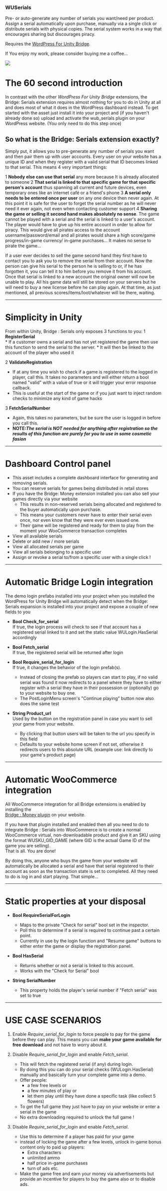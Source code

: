 ### WUSerials
Pre- or auto-generate any number of serials you want/need per product. Assign a serial automatically upon purchase, manually via a single click or distribute serials with physical copies. The serial system works in a way that encourages sharing but discourages piracy. 

Requires the [WordPress For Unity Bridge](https://mybadstudios.com/product/wordpress-bridge/).

If You enjoy my work, please consider buying me a coffee...

[<img src="bmcbutton.png">](https://www.buymeacoffee.com/mybad)

# The 60 second introduction

In contrast with the other <em>WordPress For Unity Bridge</em> extensions, the Bridge: Serials extension requires almost nothing for you to do in Unity at all and does most of what it does in the WordPress dashboard instead. To get started with the asset just install it into your project and (if you haven't already done so) upload and activate the wub_serials plugin on your WordPress website. (You only need to do this step once)



## So what is the Bridge: Serials extension exactly?

 Simply put, it allows you to pre-generate any number of serials you want and then pair them up with user accounts. Every user on your website has a unique ID and when they register with a valid serial that ID becomes linked to that serial. This means 4 very important things:

1 <strong>Nobody else can use that serial</strong> any more because It is already allocated to someone
2 <strong>That serial is linked to that specific game for that specific person's account</strong> thus spanning all current and future devices, even temporary ones like an internet café or a friend's phone
3 <strong>A serial only needs to be entered once per user</strong> on any one device then never again. At this point it is safe for the user to forget the serial number as he will never need it ever again, not even when contacting customer support
4 <strong>Sharing the game or selling it second hand makes absolutely no sense</strong>. The game cannot be played with a serial and the serial is linked to a user's account. The player would have to give up his entire account in order to allow for piracy. This would give all pirates access to the account username/password/email and all pirates would share a high score/game progress/in-game currency/ in-game purchases... It makes  no sense to pirate the game...

If a user ever decides to sell the game second hand they first have to contact you to ask you to remove the serial from their account. Now the person can give his serial to the person he is selling to or, if he has forgotten it, you can tell it to him before you remove it from his account. Once that serial is linked to a new account the original owner will now be unable to play. All his game data will still be stored on your servers but he will need to buy a new license before he can play again. At that time, as just mentioned, all previous scores/items/loot/whatever will be there, waiting.

***

# Simplicity in Unity

From within Unity, Bridge : Serials only exposes 3 functions to you:
1 <b>RegisterSerial</b><br>
    * If a customer owns a serial and has not yet registered the game then use this function to send the serial to the server.
    * It will then be linked to the account of the player who used it

2 <b>ValidateRegistration</b><br>

  * If at any time you wish to check if a game is registered to the logged in player, call this. It takes no parameters and will either return a bool named "valid" with a value of true or it will trigger your error response callback. 
  * This is useful at the start of the game or if you just want to inject random checks to minimize any kind of game hacks

3 <b>FetchSerialNumber</b><br>

  * Again, this takes no parameters, but be sure the user is logged in before you call this. <br>
  * <b>NOTE:<em>The serial is NOT needed for anything after registration so the results of this function are purely for you to use in some cosmetic fasion</em></b>

***

# Dashboard Control panel

* This asset includes a complete dashboard interface for generating and removing serials. 
* You can reserve serials for games being distributed in retail stores
* If you have the Bridge: Money extension installed you can also sell your games directly via your website
    * This results in non-reserved serials being allocated and registered to the buyer automatically upon purchase.
    * This means your customers never have to enter their serial even once, nor even know that they were ever even issued one.
    * Their game will be registered and ready for them to play from the moment your WooCommerce transaction completes
* View all available serials
* Delete or add new / more serials
* View all allocated serials per game
* View all serials belonging to a specific user
* Assign or revoke a serial to/from a specific user with a single click !

***

# Automatic Bridge Login integration

The demo login prefabs installed into your project when you installed the WordPress for Unity Bridge will automatically detect when the Bridge: Serials expansion is installed into your project and expose a couple of new fields to you

* <b>Bool Check_for_serial</b><br>
If true, the login process will check to see if that account has a registered serial linked to it and set the static value WULogin.HasSerial accordingly

* <b>Bool Fetch_serial</b><br>
If true, the registered serial will be returned after login

* <b>Bool Require_serial_for_login</b><br>
If true, it changes the behavior of the login prefab(s).
    * Instead of closing the prefab so players can start to play, if no valid serial was found it now redirects to a panel where they have to either register with a serial they have in their possession or (optionally) go to your website to buy one.<br>
    * The PostLoginMenu screen's "Continue playing" button now also does the same test

* <b>String Product_url</b><br>
Used by the button on the registration panel in case you want to sell your game from your website. 
    * By clicking that button users will be taken to the url you specify in this field
    * Defaults to your website home screen if not set, otherwise it redirects users to this absolute URL (example use: link directly to your game's product page)

***

# Automatic WooCommerce integration

All WooCommerce integration for all Bridge extensions is enabled by installing the<br> [Bridge : Money plugin](http://mybadstudios.com/wordpress-systems/wumoney/) on your website.

If you have that plugin installed and enabled then all you need to do to integrate Bridge : Serials into WooCommerce is to create a normal WooCommerce virtual, non-downloadable product and give it an SKU using the format WUSKU_GID_GAME (where GID is the actual Game ID of the game you are selling).<br>That is all. You are done!

By doing this, anyone who buys the game from your website will automatically be allocated a serial and have that serial registered to their account as soon as the transaction state is set to completed. All they need to do is log in and start playing. That simple...

***

# Static properties at your disposal

* <strong>Bool RequireSerialForLogin</strong><br>
    * Maps to the private "Check for serial" bool set in the inspector. 
    * Poll this to determine if a serial is required to continue past a certain point. 
    * Currently in use by the login function and "Resume game" buttons to either enter the game or display the registration panel.

* <strong>Bool HasSerial</strong><br>
    * Returns whether or not a serial is linked to this account. 
    * Works with the "Check for Serial" bool

* <strong>String SerialNumber</strong><br>
    * This property holds the player's serial number if "Fetch serial" was set to true

***

# USE CASE SCENARIOS

1. Enable <em>Require_serial_for_login</em> to force people to pay for the game before they can play. This means you can <strong>make your game available for free download</strong> and not have to worry about it.

2. Disable <em>Require_serial_for_login</em> and enable <em>Fetch_serial</em>. 
    * This will fetch the registered serial (if any) during login. 
    * By doing this you can do your serial checks (WULogin.HasSerial) manually and basically turn your complete game into a demo. 
    * Offer people:
        * a few free levels or
        * a few minutes of play or
        * let them play until they have done a specific task (like collect 5 flowers)
    * To get the full game they just have to pay on your website or enter a serial in the game
    * No extra downloading required to unlock the full game !

3. Disable <em>Require_serial_for_login</em> and enable <em>Fetch_serial</em>.
    * Use this to determine if a player has paid for your game
    * instead of locking the game after a few levels, unlock in-game bonus content only to paid up players:
        * Extra characters
        * unlimited ammo
        * half price in-game purchases
        * turn of ads etc.
    * Make the game free and earn your money via advertisements but provide an incentive for players to buy the game also or to disable ads. 
